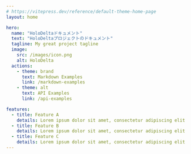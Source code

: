```yaml
---
# https://vitepress.dev/reference/default-theme-home-page
layout: home

hero:
  name: "HoloDeltaドキュメント"
  text: "HoloDeltaプロジェクトのドキュメント"
  tagline: My great project tagline
  image:
    src: /images/icon.png
    alt: HoloDelta
  actions:
    - theme: brand
      text: Markdown Examples
      link: /markdown-examples
    - theme: alt
      text: API Examples
      link: /api-examples

features:
  - title: Feature A
    details: Lorem ipsum dolor sit amet, consectetur adipiscing elit
  - title: Feature B
    details: Lorem ipsum dolor sit amet, consectetur adipiscing elit
  - title: Feature C
    details: Lorem ipsum dolor sit amet, consectetur adipiscing elit
---
```


